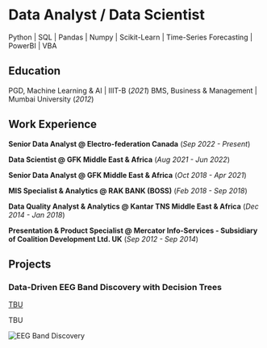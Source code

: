 # Data Analyst / Data Scientist

Python | SQL | Pandas | Numpy | Scikit-Learn | Time-Series Forecasting | PowerBI | VBA

## Education
PGD, Machine Learning & AI | IIIT-B (_2021_)
BMS, Business & Management | Mumbai University (_2012_)

## Work Experience
**Senior Data Analyst @ Electro-federation Canada** (_Sep 2022 - Present_)

**Data Scientist @ GFK Middle East & Africa** (_Aug 2021 - Jun 2022_)

**Senior Data Analyst @ GFK Middle East & Africa** (_Oct 2018 - Apr 2021_)

**MIS Specialist & Analytics @ RAK BANK (BOSS)** (_Feb 2018 - Sep 2018_)

**Data Quality Analyst & Analytics @ Kantar TNS Middle East & Africa** (_Dec 2014 - Jan 2018_)

**Presentation & Product Specialist @ Mercator Info-Services - Subsidiary of Coalition Development Ltd. UK** (_Sep 2012 - Sep 2014_)

## Projects
### Data-Driven EEG Band Discovery with Decision Trees
[TBU](https://www.mdpi.com/1424-8220/22/8/3048)

TBU

![EEG Band Discovery](/assets/img/eeg_band_discovery.jpeg)

